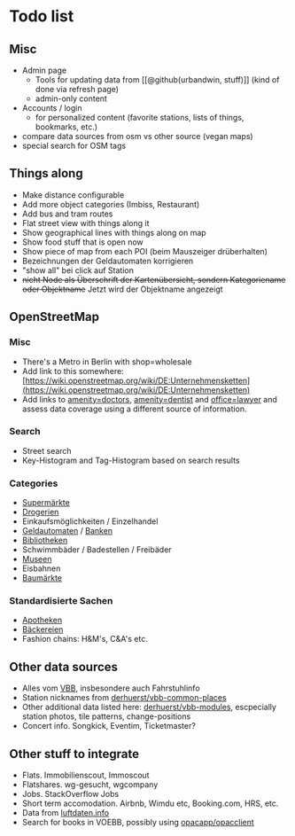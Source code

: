 # Todo list

## Misc

* Admin page
    * Tools for updating data from [[@github(urbandwin, stuff)]]
      (kind of done via refresh page)
    * admin-only content
* Accounts / login
    * for personalized content (favorite stations, lists of things, bookmarks, etc.)
* compare data sources from osm vs other source (vegan maps)
* special search for OSM tags

## Things along

* Make distance configurable
* Add more object categories (Imbiss, Restaurant)
* Add bus and tram routes
* Flat street view with things along it
* Show geographical lines with things along on map
* Show food stuff that is open now
* Show piece of map from each POI (beim Mauszeiger drüberhalten)
* Bezeichnungen der Geldautomaten korrigieren
* "show all" bei click auf Station
* ~~nicht Node als Überschrift der Kartenübersicht, sondern Kategoriename oder Objektname~~
  Jetzt wird der Objektname angezeigt

## OpenStreetMap

### Misc

* There's a Metro in Berlin with shop=wholesale
* Add link to this somewhere:
  [https://wiki.openstreetmap.org/wiki/DE:Unternehmensketten](https://wiki.openstreetmap.org/wiki/DE:Unternehmensketten)
* Add links to [amenity=doctors](/tag/amenity/doctors),
  [amenity=dentist](/tag/amenity/dentist) and [office=lawyer](/tag/office/lawyer)
  and assess data coverage using a different source of information.

### Search

* Street search
* Key-Histogram and Tag-Histogram based on search results

### Categories

* [Supermärkte](/things/supermarkets)
* [Drogerien](/things/drogerien)
* Einkaufsmöglichkeiten / Einzelhandel
* [Geldautomaten](/things/atms) / [Banken](/things/banks)
* [Bibliotheken](/things/libraries)
* Schwimmbäder / Badestellen / Freibäder
* [Museen](/things/museums)
* Eisbahnen
* [Baumärkte](/things/baumärkte)

### Standardisierte Sachen

* [Apotheken](/tag/amenity/pharmacy)
* [Bäckereien](/tag/shop/bakery)
* Fashion chains: H&M's, C&A's etc.

## Other data sources

* Alles vom
  [VBB](https://www.vbb.de/unsere-themen/vbbdigital/api-entwicklerinfos),
  insbesondere auch Fahrstuhlinfo
* Station nicknames from
  [derhuerst/vbb-common-places](https://github.com/derhuerst/vbb-common-places)
* Other additional data listed here:
  [derhuerst/vbb-modules](https://github.com/derhuerst/vbb-modules),
  escpecially station photos, tile patterns, change-positions
* Concert info. Songkick, Eventim, Ticketmaster?

## Other stuff to integrate

* Flats. Immobilienscout, Immoscout
* Flatshares. wg-gesucht, wgcompany
* Jobs. StackOverflow Jobs
* Short term accomodation. Airbnb, Wimdu etc, Booking.com, HRS, etc.
* Data from [luftdaten.info](https://luftdaten.info/)
* Search for books in VOEBB, possibly using
  [opacapp/opacclient](https://github.com/opacapp/opacclient)

